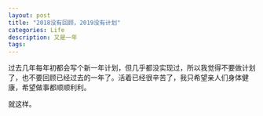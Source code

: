 ```yaml
---
layout: post
title: "2018没有回顾，2019没有计划"
categories: Life
description: 又是一年
tags: 
---
```


过去几年每年初都会写个新一年计划，但几乎都没实现过，所以我觉得不要做计划了，也不要回顾已经过去的一年了。活着已经很辛苦了，我只希望亲人们身体健康，希望做事都顺顺利利。

就这样。
